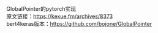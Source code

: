 GlobalPointer的pytorch实现  
原文链接：https://kexue.fm/archives/8373  
bert4keras版本：https://github.com/bojone/GlobalPointer